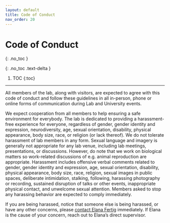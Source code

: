 ```yaml
---
layout: default
title: Code of Conduct
nav_order: 20
---
```


# Code of Conduct
{: .no_toc }

{: .no_toc .text-delta }

1. TOC
{:toc}

---

All members of the lab, along with visitors, are expected to agree with this code of conduct and follow these guidelines in all in-person, phone or online forms of communication during Lab and University events.

We expect cooperation from all members to help ensuring a safe environment for everybody. The lab is dedicated to providing a harassment-free experience for everyone, regardless of gender, gender identity and expression, neurodiversity, age, sexual orientation, disability, physical appearance, body size, race, or religion (or lack thereof). We do not tolerate harassment of lab members in any form. Sexual language and imagery is generally not appropriate for any lab venue, including lab meetings, presentations, or discussions. However, do note that we work on biological matters so work-related discussions of e.g. animal reproduction are appropriate. Harassment includes offensive verbal comments related to gender, gender identity and expression, age, sexual orientation, disability, physical appearance, body size, race, religion, sexual images in public spaces, deliberate intimidation, stalking, following, harassing photography or recording, sustained disruption of talks or other events, inappropriate physical contact, and unwelcome sexual attention. Members asked to stop any harassing behavior are expected to comply immediately.

If you are being harassed, notice that someone else is being harassed, or have any other concerns, please [contact Elana Fertig](contact.md) immediately. If Elana is the cause of your concern, reach out to Elana’s direct supervisor. 


<!-- just_the_docs:
  # Define which collections are used in just-the-docs
  collections:
    # Reference the "tests" collection
    tests:
      # Give the collection a name
      name: Tests
      # Exclude the collection from the navigation
      # Supports true or false (default)
      # nav_exclude: true
      # Fold the collection in the navigation
      # Supports true or false (default)
      # nav_fold: true  # note: this option is new in v0.4
      # Exclude the collection from the search
      # Supports true or false (default)
      # search_exclude: true -->
